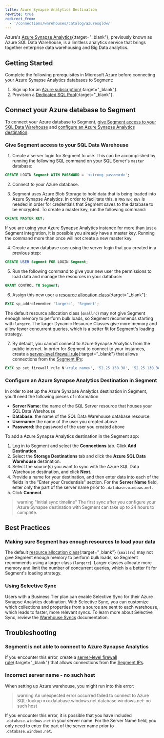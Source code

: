 ```yaml
---
title: Azure Synapse Analytics Destination
rewrite: true
redirect_from:
  - '/connections/warehouses/catalog/azuresqldw/'
---
```


Azure's [Azure Synapse Analytics](https://azure.microsoft.com/en-us/services/synapse-analytics/){:target="_blank"}, previously known as Azure SQL Data Warehouse, is a limitless analytics service that brings together enterprise data warehousing and Big Data analytics.

## Getting Started

Complete the following prerequisites in Microsoft Azure before connecting your Azure Synapse Analytics databases to Segment:

1. Sign up for an [Azure subscription](https://azure.microsoft.com/en-us/free/){:target="_blank"}.
2. Provision a [Dedicated SQL Pool](https://docs.microsoft.com/en-us/azure/sql-data-warehouse/create-data-warehouse-portal){:target="_blank"}.

## Connect your Azure database to Segment

To connect your Azure database to Segment, [give Segment access to your SQL Data Warehouse](#give-segment-access-to-your-sql-data-warehouse) and [configure an Azure Synapse Analytics destination](#configure-an-azure-synapse-analytics-destination-in-segment).

### Give Segment access to your SQL Data Warehouse

1. Create a server login for Segment to use. This can be accomplished by running the following SQL command on your SQL Server's `master` database:
  ```sql
  CREATE LOGIN Segment WITH PASSWORD = '<strong password>';
  ```

2. Connect to your Azure database.

3. Segment uses Azure Blob Storage to hold data that is being loaded into Azure Synapse Analytics. In order to facilitate this, a `MASTER KEY` is needed in order for credentials that Segment saves to the database to be encrypted. To create a master key, run the following command: 
  ```sql
  CREATE MASTER KEY;
  ```
  If you are using your Azure Synapse Analytics instance for more than just a Segment integration, it is possible you already have a master key. Running the command more than once will not create a new master key.

4. Create a new database user using the server login that you created in a previous step:
  ```sql
  CREATE USER Segment FOR LOGIN Segment;
  ```

5. Run the following command to give your new user the permissions to load data and manage the resources in your database:
  ```sql
  GRANT CONTROL TO Segment;
  ```

6. Assign this new user a [resource allocation class](https://docs.microsoft.com/en-us/azure/sql-data-warehouse/resource-classes-for-workload-management){:target="_blank"}:
  ```sql
  EXEC sp_addrolemember 'largerc', 'Segment';
  ```
  The default resource allocation class (`smallrc`) may not give Segment enough memory to perform bulk loads, so Segment recommends starting with `largerc`. The larger Dynamic Resource Classes give more memory and allow fewer concurrent queries, which is a better fit for Segment's loading strategy.

7. By default, you cannot connect to Azure Synapse Analytics from the public internet. In order for Segment to connect to your instances, create a [server-level firewall rule](https://docs.microsoft.com/en-us/azure/sql-data-warehouse/create-data-warehouse-portal#create-a-server-level-firewall-rule){:target="_blank"} that allows connections from the [Segment IPs](/docs/connections/storage/warehouses/faq/#which-ips-should-i-allowlist):
  ```sql
  EXEC sp_set_firewall_rule N'<rule name>', '52.25.130.38', '52.25.130.38'; 
  ```

### Configure an Azure Synapse Analytics Destination in Segment

In order to set up the Azure Synapse Analytics destination in Segment, you'll need the following pieces of information:

 - **Server Name:** the name of the SQL Server resource that houses your SQL Data Warehouse
 - **Database:** the name of the SQL Data Warehouse database resource
 - **Username:** the name of the user you created above
 - **Password:** the password of the user you created above

To add a Azure Synapse Analytics destination in the Segment app: 
1. Log in to Segment and select the **Connections** tab. Click **Add Destination**.
2. Select the **Storage Destinations** tab and click the **Azure SQL Data Warehouse** destination. 
3. Select the source(s) you want to sync with the Azure SQL Data Warehouse destination, and click **Next**. 
4. Provide a name for your destination, and then enter data into each of the fields in the "Enter your Credentials" section. For the **Server Name** field, enter only the part of the server name prior to `.database.windows.net`. 
5. Click **Connect**.

> warning "Initial sync timeline"
> The first sync after you configure your Azure Synapse destination with Segment can take up to 24 hours to complete.

## Best Practices

### Making sure Segment has enough resources to load your data

The default [resource allocation class](https://docs.microsoft.com/en-us/azure/sql-data-warehouse/resource-classes-for-workload-management){:target="_blank"} (`smallrc`) may not give Segment enough memory to perform bulk loads, so Segment recommends using a larger class (`largerc`). Larger classes allocate more memory and limit the number of concurrent queries, which is a better fit for Segment's loading strategy.

### Using Selective Sync

Users with a Business Tier plan can enable Selective Sync for their Azure Synapse Analytics destination. With Selective Sync, you can customize which collections and properties from a source are sent to each warehouse, which leads to faster, more relevant syncs. To learn more about Selective Sync, review the [Warehouse Syncs](/docs/connections/storage/warehouses/warehouse-syncs/#warehouse-selective-sync) documentation.

## Troubleshooting

### Segment is not able to connect to Azure Synapse Analytics

If you encounter this error, create a [server-level firewall rule](https://docs.microsoft.com/en-us/azure/sql-data-warehouse/create-data-warehouse-portal#create-a-server-level-firewall-rule){:target="_blank"} that allows connections from the [Segment IPs](/docs/connections/storage/warehouses/faq/#which-ips-should-i-allowlist).

### Incorrect server name - no such host

When setting up Azure warehouse, you might run into this error:

> warning An unexpected error occurred
> failed to connect to Azure SQL: lookup xxx.database.windows.net.database.windows.net: no such host

If you encounter this error, it is possible that you have included `.database.windows.net` in your server name. For the Server Name field, you only need to enter the part of the server name prior to `.database.windows.net`. 
